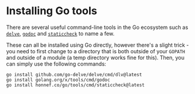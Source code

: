 # Installing Go tools

There are several useful command-line tools in the Go ecosystem such as [`delve`](https://github.com/go-delve/delve), 
[`godoc`](https://pkg.go.dev/golang.org/x/tools/cmd/godoc) and [`staticcheck`](https://staticcheck.io/) to name a few.

These can all be installed using Go directly, however there's a slight trick - you need to first change to a directory that is both outside 
of your `GOPATH` and outside of a module (a temp directory works fine for this).
Then, you can simply use the following commands:

```
go install github.com/go-delve/delve/cmd/dlv@latest
go install golang.org/x/tools/cmd/godoc
go install honnef.co/go/tools/cmd/staticcheck@latest
```
